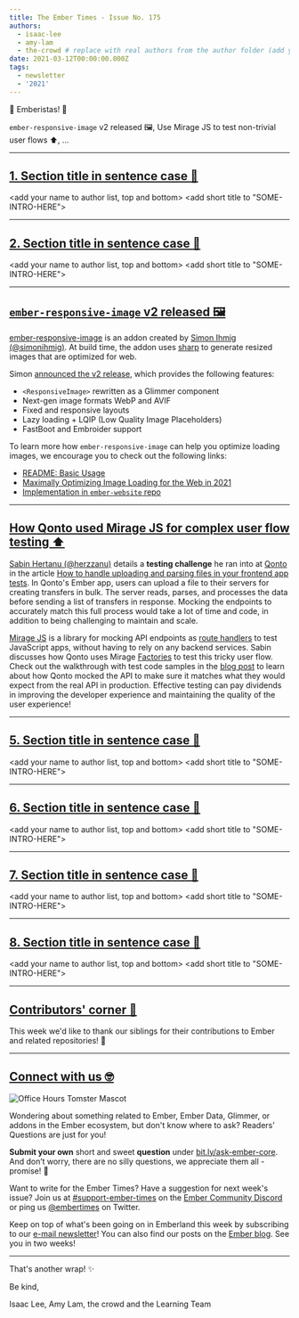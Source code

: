 ```yaml
---
title: The Ember Times - Issue No. 175
authors:
  - isaac-lee
  - amy-lam
  - the-crowd # replace with real authors from the author folder (add yourself if you're not there)
date: 2021-03-12T00:00:00.000Z
tags:
  - newsletter
  - '2021'
---
```


👋 Emberistas! 🐹

`ember-responsive-image` v2 released 🖼️,
Use Mirage JS to test non-trivial user flows ⬆️,
...
<SOME-INTRO-HERE-TO-KEEP-THEM-SUBSCRIBERS-READING>

---

## [1. Section title in sentence case 🐹](section-url)

<change section title emoji>
<consider adding some bold to your paragraph>
<please include link to external article/repo/etc in paragraph / body text, not just header title above>

<add your name to author list, top and bottom>
<add short title to "SOME-INTRO-HERE">

---

## [2. Section title in sentence case 🐹](section-url)

<change section title emoji>
<consider adding some bold to your paragraph>
<please include link to external article/repo/etc in paragraph / body text, not just header title above>

<add your name to author list, top and bottom>
<add short title to "SOME-INTRO-HERE">

---

## [`ember-responsive-image` v2 released 🖼️](https://twitter.com/simonihmig/status/1369316435621724163)

[ember-responsive-image](https://github.com/kaliber5/ember-responsive-image) is an addon created by [Simon Ihmig (@simonihmig)](https://github.com/simonihmig). At build time, the addon uses [sharp](https://github.com/lovell/sharp) to generate resized images that are optimized for web.

Simon [announced the v2 release](https://twitter.com/simonihmig/status/1369316435621724163), which provides the following features:

- `<ResponsiveImage>` rewritten as a Glimmer component
- Next-gen image formats WebP and AVIF
- Fixed and responsive layouts
- Lazy loading + LQIP (Low Quality Image Placeholders)
- FastBoot and Embroider support

To learn more how `ember-responsive-image` can help you optimize loading images, we encourage you to check out the following links:

- [README: Basic Usage](https://github.com/kaliber5/ember-responsive-image#basic-usage)
- [Maximally Optimizing Image Loading for the Web in 2021](https://www.industrialempathy.com/posts/image-optimizations/)
- [Implementation in `ember-website` repo](https://github.com/ember-learn/ember-website/pull/769)

---

## [How Qonto used Mirage JS for complex user flow testing ⬆️](https://medium.com/qonto-way/how-to-handle-uploading-and-parsing-files-in-your-frontend-app-tests-19bee8e7a61f)

[Sabin Hertanu (@herzzanu)](https://github.com/herzzanu) details a **testing challenge** he ran into at [Qonto](https://qonto.com/en) in the article [How to handle uploading and parsing files in your frontend app tests](https://medium.com/qonto-way/how-to-handle-uploading-and-parsing-files-in-your-frontend-app-tests-19bee8e7a61f). In Qonto's Ember app, users can upload a file to their servers for creating transfers in bulk. The server reads, parses, and processes the data before sending a list of transfers in response. Mocking the endpoints to accurately match this full process would take a lot of time and code, in addition to being challenging to maintain and scale.

[Mirage JS](https://miragejs.com/) is a library for mocking API endpoints as [route handlers](https://miragejs.com/docs/main-concepts/route-handlers/) to test JavaScript apps, without having to rely on any backend services. Sabin discusses how Qonto uses Mirage [Factories](https://miragejs.com/docs/main-concepts/factories/) to test this tricky user flow. Check out the walkthrough with test code samples in the [blog post](https://medium.com/qonto-way/how-to-handle-uploading-and-parsing-files-in-your-frontend-app-tests-19bee8e7a61f) to learn about how Qonto mocked the API to make sure it matches what they would expect from the real API in production. Effective testing can pay dividends in improving the developer experience and maintaining the quality of the user experience!

---

## [5. Section title in sentence case 🐹](section-url)

<change section title emoji>
<consider adding some bold to your paragraph>
<please include link to external article/repo/etc in paragraph / body text, not just header title above>

<add your name to author list, top and bottom>
<add short title to "SOME-INTRO-HERE">

---

## [6. Section title in sentence case 🐹](section-url)

<change section title emoji>
<consider adding some bold to your paragraph>
<please include link to external article/repo/etc in paragraph / body text, not just header title above>

<add your name to author list, top and bottom>
<add short title to "SOME-INTRO-HERE">

---

## [7. Section title in sentence case 🐹](section-url)

<change section title emoji>
<consider adding some bold to your paragraph>
<please include link to external article/repo/etc in paragraph / body text, not just header title above>

<add your name to author list, top and bottom>
<add short title to "SOME-INTRO-HERE">

---

## [8. Section title in sentence case 🐹](section-url)

<change section title emoji>
<consider adding some bold to your paragraph>
<please include link to external article/repo/etc in paragraph / body text, not just header title above>

<add your name to author list, top and bottom>
<add short title to "SOME-INTRO-HERE">

---

## [Contributors' corner 👏](https://guides.emberjs.com/release/contributing/repositories/)

<p>This week we'd like to thank our siblings for their contributions to Ember and related repositories! 💖</p>

---

## [Connect with us 🤓](https://docs.google.com/forms/d/e/1FAIpQLScqu7Lw_9cIkRtAiXKitgkAo4xX_pV1pdCfMJgIr6Py1V-9Og/viewform)

<div class="blog-row">
  <img class="float-right small transparent padded" alt="Office Hours Tomster Mascot" title="Readers' Questions" src="/images/tomsters/officehours.png" />

  <p>Wondering about something related to Ember, Ember Data, Glimmer, or addons in the Ember ecosystem, but don't know where to ask? Readers’ Questions are just for you!</p>

  <p><strong>Submit your own</strong> short and sweet <strong>question</strong> under <a href="https://bit.ly/ask-ember-core" target="rq">bit.ly/ask-ember-core</a>. And don’t worry, there are no silly questions, we appreciate them all - promise! 🤞</p>

  <p>Want to write for the Ember Times? Have a suggestion for next week's issue? Join us at <a href="https://discordapp.com/channels/480462759797063690/485450546887786506">#support-ember-times</a> on the <a href="https://discord.gg/emberjs">Ember Community Discord</a> or ping us <a href="https://twitter.com/embertimes">@embertimes</a> on Twitter.</p>

  <p>Keep on top of what's been going on in Emberland this week by subscribing to our <a href="https://embertimes.substack.com/">e-mail newsletter</a>! You can also find our posts on the <a href="https://blog.emberjs.com/tag/newsletter">Ember blog</a>. See you in two weeks!</p>
</div>

---

That's another wrap! ✨

Be kind,

Isaac Lee, Amy Lam, the crowd and the Learning Team
